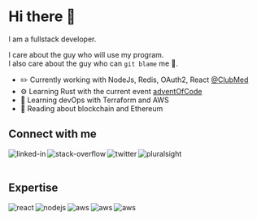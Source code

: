 # Hi there 👋

I am a fullstack developer.

I care about the guy who will use my program.
<br>
I also care about the guy who can `git blame` me 👀.

- ✏️ Currently working with NodeJs, Redis, OAuth2, React [@ClubMed](https://github.com/ClubMediterranee)
- ⚙️ Learning Rust with the current event [adventOfCode](https://adventofcode.com)
- 🌱 Learning devOps with Terraform and AWS
- 🔭 Reading about blockchain and Ethereum


## Connect with me

[<img align="left" alt="linked-in" src="https://img.shields.io/badge/linkedin-%230077B5.svg?&style=for-the-badge&logo=linkedin&logoColor=white" />](https://www.linkedin.com/in/zacariachtatar)
[<img align="left" alt="stack-overflow" src="https://img.shields.io/badge/stack%20overflow-FE7A16?logo=stack-overflow&logoColor=white&style=for-the-badge" />](https://stackoverflow.com/users/3283097/zacaria)
[<img align="left" alt="twitter" src="https://img.shields.io/badge/twitter-%231DA1F2.svg?&style=for-the-badge&logo=twitter&logoColor=white" />](https://twitter.com/ChtatarZacaria)
[<img align="left" alt="pluralsight" src="https://img.shields.io/badge/pluralsight-%23F15B2A.svg?&style=for-the-badge&logo=pluralsight&logoColor=white" />](https://app.pluralsight.com/profile/zacaria-chtatar)


<br>
<br>

## Expertise
<img align="left" alt="react" src="https://img.shields.io/badge/react%20-%2320232a.svg?&style=for-the-badge&logo=react&logoColor=%2361DAFB" />
<img align="left" alt="nodejs" src="https://img.shields.io/badge/node.js%20-%2343853D.svg?&style=for-the-badge&logo=node.js&logoColor=white" />
<img align="left" alt="aws" src="https://img.shields.io/badge/Amazon%20AWS-%23232F3E?logo=amazon-aws&logoColor=white&style=for-the-badge" />
<img align="left" alt="aws" src="https://img.shields.io/badge/redis-%23DC382D?logo=redis&logoColor=white&style=for-the-badge" />
<img align="left" alt="aws" src="https://img.shields.io/badge/terraform-%237B42BC?logo=terraform&logoColor=white&style=for-the-badge" />

<!--
<br>
<br>


## Wanna chat ?
![5gs17s](https://user-images.githubusercontent.com/5860751/126036442-089b5471-361e-48b1-8674-991a4b6b5974.jpg)
-->
